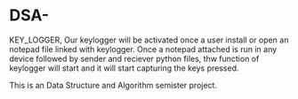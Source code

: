 # DSA-
KEY_LOGGER, Our keylogger will be activated once a user install or open an notepad file linked with keylogger.
Once a notepad attached is run in any device followed by sender and reciever python files, thw function of keylogger will start and it will start capturing the keys pressed.

This is an Data Structure and Algorithm semister project.
